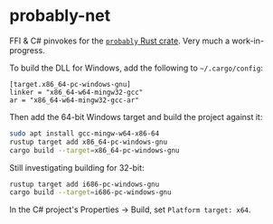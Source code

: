 # probably-net
FFI &amp; C# pinvokes for the [`probably` Rust crate](http://crates.io/crates/probably). Very much a work-in-progress.

To build the DLL for Windows, add the following to `~/.cargo/config`:

```
[target.x86_64-pc-windows-gnu]
linker = "x86_64-w64-mingw32-gcc"
ar = "x86_64-w64-mingw32-gcc-ar"
```

Then add the 64-bit Windows target and build the project against it:

```bash
sudo apt install gcc-mingw-w64-x86-64
rustup target add x86_64-pc-windows-gnu
cargo build --target=x86_64-pc-windows-gnu
```

Still investigating building for 32-bit:

```bash
rustup target add i686-pc-windows-gnu
cargo build --target=i686-pc-windows-gnu
```

In the C# project's Properties -> Build, set `Platform target: x64`.
